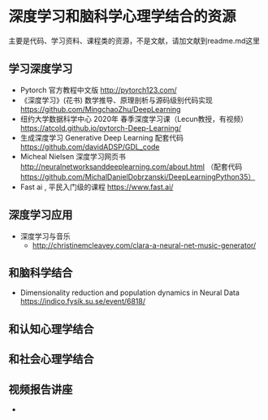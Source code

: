 # 深度学习和脑科学心理学结合的资源
主要是代码、学习资料、课程类的资源，不是文献，请加文献到readme.md这里

## 学习深度学习 
* Pytorch 官方教程中文版 http://pytorch123.com/
* 《深度学习》(花书) 数学推导、原理剖析与源码级别代码实现 https://github.com/MingchaoZhu/DeepLearning
* 纽约大学数据科学中心 2020年 春季深度学习课（Lecun教授，有视频）https://atcold.github.io/pytorch-Deep-Learning/
* 生成深度学习 Generative Deep Learning 配套代码 https://github.com/davidADSP/GDL_code
* Micheal Nielsen 深度学习网页书 http://neuralnetworksanddeeplearning.com/about.html （配套代码 https://github.com/MichalDanielDobrzanski/DeepLearningPython35）
* Fast ai , 平民入门级的课程 https://www.fast.ai/

## 深度学习应用
* 深度学习与音乐
  * http://christinemcleavey.com/clara-a-neural-net-music-generator/

## 和脑科学结合
* Dimensionality reduction and population dynamics in Neural Data https://indico.fysik.su.se/event/6818/

## 和认知心理学结合

## 和社会心理学结合 



## 视频报告讲座 
* 

